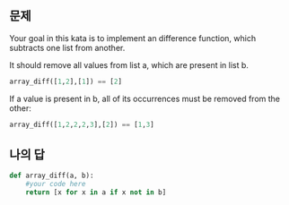 ## 문제
Your goal in this kata is to implement an difference function, which subtracts one list from another.

It should remove all values from list a, which are present in list b.

```python
array_diff([1,2],[1]) == [2]
```
If a value is present in b, all of its occurrences must be removed from the other:
```python
array_diff([1,2,2,2,3],[2]) == [1,3]
```

## 나의 답
```python
def array_diff(a, b):
    #your code here
    return [x for x in a if x not in b]
```

